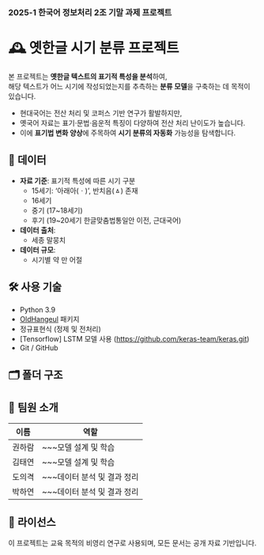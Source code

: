 ### 2025-1 한국어 정보처리 2조 기말 과제 프로젝트


# 🕰️ 옛한글 시기 분류 프로젝트
본 프로젝트는 **옛한글 텍스트의 표기적 특성을 분석**하여,  
해당 텍스트가 어느 시기에 작성되었는지를 추측하는 **분류 모델**을 구축하는 데 목적이 있습니다.

- 현대국어는 전산 처리 및 코퍼스 기반 연구가 활발하지만,
- 옛국어 자료는 표기·문법·음운적 특징이 다양하여 전산 처리 난이도가 높습니다.
- 이에 **표기법 변화 양상**에 주목하여 **시기 분류의 자동화** 가능성을 탐색합니다.

## 🧩 데이터

- **자료 기준**: 표기적 특성에 따른 시기 구분
  - 15세기: ‘아래아(ㆍ)’, 반치음(ㅿ) 존재
  - 16세기
  - 중기 (17~18세기)
  - 후기 (19~20세기 한글맞춤법통일안 이전, 근대국어)
- **데이터 출처**:
  - 세종 말뭉치
- **데이터 규모**:
  - 시기별 약 만 어절

## 🛠️ 사용 기술

- Python 3.9
- [OldHangeul](https://pypi.org/project/OldHangeul/) 패키지
- 정규표현식 (정제 및 전처리)
- [Tensorflow] LSTM 모델 사용 (https://github.com/keras-team/keras.git)
- Git / GitHub

## 🗂️ 폴더 구조

## 👥 팀원 소개

| 이름 | 역할 |
|------|------|
| 권하람 | ~~~모델 설계 및 학습 |
| 김태연 | ~~~모델 설계 및 학습 |
| 도의격 | ~~~데이터 분석 및 결과 정리 |
| 박하연 | ~~~데이터 분석 및 결과 정리 |

## 📄 라이선스

이 프로젝트는 교육 목적의 비영리 연구로 사용되며, 모든 문서는 공개 자료 기반입니다.

